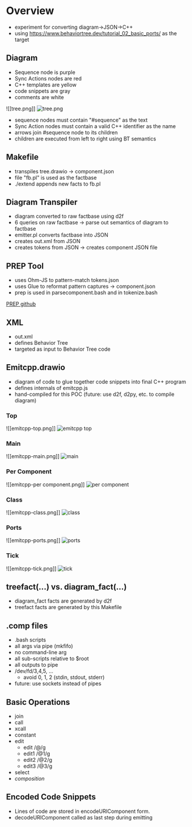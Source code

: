 # Overview
- experiment for converting diagram->JSON->C++
- using https://www.behaviortree.dev/tutorial_02_basic_ports/ as the target

## Diagram
- Sequence node is purple
- Sync Actions nodes are red
- C++ templates are yellow
- code snippets are gray
- comments are white

![[tree.png]]
![tree.png](tree.png)

- sequence nodes must contain "#sequence" as the text
- Sync Action nodes must contain a valid C++ identifier as the name
- arrows join #sequence node to its children
- children are executed from left to right using BT semantics

## Makefile
- transpiles tree.drawio -> component.json
- file "fb.pl" is used as the factbase
- ./extend appends new facts to fb.pl

## Diagram Transpiler
- diagram converted to raw factbase using d2f
- 6 queries on raw factbase -> parse out semantics of diagram to factbase
- emitter.pl converts factbase into JSON
- creates out.xml from JSON
- creates tokens from JSON -> creates component JSON file

## PREP Tool
- uses Ohm-JS to pattern-match tokens.json
- uses Glue to reformat pattern captures -> component.json
- prep is used in parsecomponent.bash and in tokenize.bash

[PREP github](https://github.com/guitarvydas/prep)

## XML

- out.xml
- defines Behavior Tree
- targeted as input to Behavior Tree code

## Emitcpp.drawio

- diagram of code to glue together code snippets into final C++ program
- defines internals of emitcpp.js
- hand-compiled for this POC (future: use d2f, d2py, etc. to compile diagram)

### Top

![[emitcpp-top.png]]
![emitcpp top](emitcpp-top.png)

### Main

![[emitcpp-main.png]]
![main](emitcpp-main.png)

### Per Component

![[emitcpp-per component.png]]
![per component](emitcpp-per%20component.png)

### Class

![[emitcpp-class.png]]
![class](emitcpp-class.png)

### Ports

![[emitcpp-ports.png]]
![ports](emitcpp-ports.png)

### Tick

![[emitcpp-tick.png]]
![tick](emitcpp-tick.png)

## treefact(...) vs. diagram_fact(...)
- diagram_fact facts are generated by d2f
- treefact facts are generated by this Makefile
## .comp files
- .bash scripts
- all args via pipe (mkfifo)
- no command-line arg
- all sub-scripts relative to $root
- all outputs to pipe
- /dev/fd/3,4,5, ... 
	- avoid 0, 1, 2 (stdin, stdout, stderr)
- future: use sockets instead of pipes
## Basic Operations

- join
- call
- xcall
- constant
- edit
	- edit		/@/g
	- edit1		/@1/g
	- edit2		/@2/g
	- edit3		/@3/g
- select
- *composition*

## Encoded Code Snippets

- Lines of code are stored in encodeURIComponent form.
- decodeURIComponent called as last step during emitting


